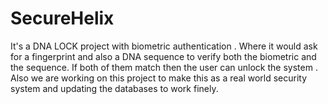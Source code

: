 # SecureHelix
It's a DNA LOCK  project with biometric authentication . Where it would ask for a fingerprint and also a DNA sequence to verify both the biometric and the sequence. If both of them match then the user can unlock the system .   Also we are working on this project to make this as a real world security system and updating the databases to work finely.
